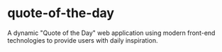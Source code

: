 # quote-of-the-day
A dynamic "Quote of the Day" web application using modern front-end technologies to provide users with daily inspiration.
